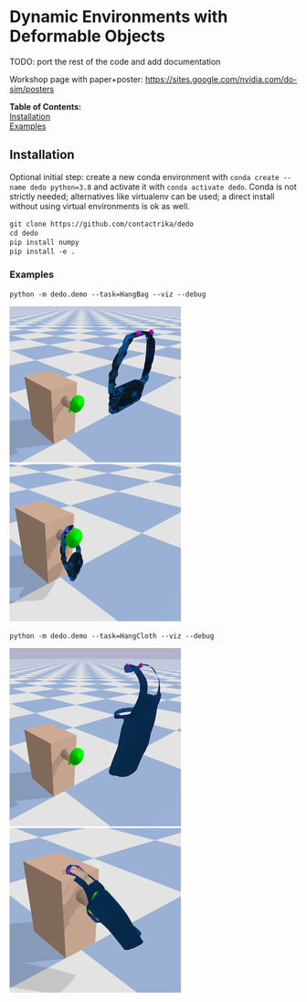 # Dynamic Environments with Deformable Objects

TODO: port the rest of the code and add documentation

Workshop page with paper+poster: https://sites.google.com/nvidia.com/do-sim/posters


**Table of Contents:**<br />
[Installation](#install)<br />
[Examples](#examples)<br />

<a name="install"></a>
## Installation

Optional initial step: create a new conda environment with
`conda create --name dedo python=3.8` and activate it with
`conda activate dedo`. Conda is not strictly needed;
alternatives like virtualenv can be used;
a direct install without using virtual environments is ok as well.

```
git clone https://github.com/contactrika/dedo
cd dedo
pip install numpy
pip install -e .
```


### Examples

```
python -m dedo.demo --task=HangBag --viz --debug
```

![misc/imgs/bag_begin.png](misc/imgs/bag_begin.png)
![misc/imgs/bag_end.png](misc/imgs/bag_end.png)

```
python -m dedo.demo --task=HangCloth --viz --debug
```

![misc/imgs/apron_begin.png](misc/imgs/apron_begin.png)
![misc/imgs/apron_end.png](misc/imgs/apron_end.png)
